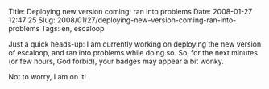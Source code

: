 Title: Deploying new version coming; ran into problems
Date: 2008-01-27 12:47:25
Slug: 2008/01/27/deploying-new-version-coming-ran-into-problems
Tags: en, escaloop


Just a quick heads-up: I am currently working on deploying the new version of
escaloop, and ran into problems while doing so. So, for the next minutes (or
few hours, God forbid), your badges may appear a bit wonky.

Not to worry, I am on it!

